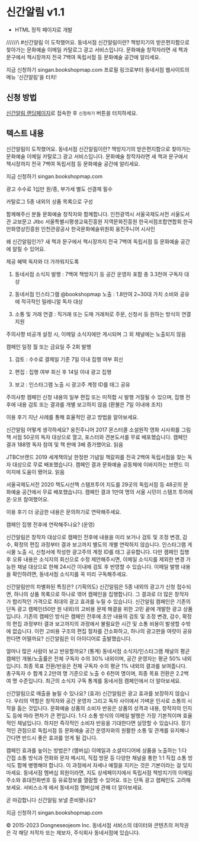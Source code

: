 # 신간알림 v1.1

- HTML 정적 페이지로 개발

//////\ #신간알림 이 도착했어요.
동네서점 신간알림이란?
책방지기의 받은편지함으로 찾아가는 문화예술 이메일 카탈로그 광고 서비스입니다. 문화예술 창작자라면 새 책과 문구에서 책시장까지 전국 7백여 독립서점 등 문화예술 공간에 알리세요.

지금 신청하기 singan.bookshopmap.com
프로필 링크로부터 동네서점 웹사이트의 메뉴 '신간알림'을 터치!

## 신청 방법

[신간알림 랜딩페이지](https://singan.bookshopmap.com)로 접속한 후 `신청하기` 버튼을 터치하세요.

## 텍스트 내용

신간알림이 도착했어요.
동네서점 신간알림이란?
책방지기의 받은편지함으로 찾아가는 문화예술 이메일 카탈로그 광고 서비스입니다. 문화예술 창작자라면 새 책과 문구에서 책시장까지 전국 7백여 독립서점 등 문화예술 공간에 알리세요.

지금 신청하기 singan.bookshopmap.com

광고 수수료
1십만 원/종, 부가세 별도 선결제 필수

카탈로그
5종 내외의 상품 목록으로 구성

함께해주신 분들
문화예술 창작자와 함께합니다.
인천광역시 서울국제도서전 서울도서관 교보문고 Jtbc 서울특별시평생교육진흥원 지역문화진흥원 한국서점조합연합회 한국만화영상진흥원 인천관광공사 한국문화예술위원회 웅진주니어 시사인

왜 신간알림인가?
새 책과 문구에서 책시장까지
전국 7백여 독립서점 등 문화예술 공간에 알릴 수 있어요.

제공 혜택
독자와 더 가까워지도록

1. 동네서점 소식지 발행
   : 7백여 책방지기 등 공간 운영자 포함 총 3.3천여 구독자 대상

2. 동네서점 인스타그램 @bookshopmap 노출
   : 1.8만여 2~30대 가치 소비와 공유에 적극적인 밀레니얼 독자 대상

3. 소통 및 거래 연결
   : 직거래 또는 도매 거래처로 주문, 신청서 등 원하는 방식의 연결 지원

주의사항
비공개 설정 시, 이메일 소식지에만 게시되며 그 외 채널에는 노출되지 않음

캠페인 일정
월 또는 금요일 주 2회 발행

1. 검토
   : 수수료 결제일 기준 7일 이내 집행 여부 회신

2. 편집
   : 집행 여부 회신 후 14일 이내 광고 집행

3. 보고
   : 인스타그램 노출 시 광고주 계정 ID를 태그 공유

주의사항
캠페인 신청 내용의 일부 편집 또는 미적합 시 발행 거절될 수 있으며, 집행 전후에 내용 검토 또는 결과를 개별 보고하지 않음 (환불은 7일 이내에 조치)

이용 후기
지난 사례를 통해 효율적인 광고 방법을 알아보세요.

신간알림 어떻게 생각하세요?
웅진주니어
2017 몬스터콜
소설원작 영화 시사회를 그림책 서점 50곳의 독자 대상으로 열고, 포스터와 견본도서를 무료 배포했습니다. 캠페인 결과 188명 독자 참여 및 책 판매 3배 증가했어요.
읽음

JTBC브랜드
2019 세계책의날
한정판 기념일 책갈피를 전국 2백여 독립서점을 찾는 독자 대상으로 무료 배포했습니다. 캠페인 결과 문화예술 공동체에 이바지하는 브랜드 이미지에 도움이 됐어요.
읽음

서울국제도서전
2020 책도시산책
스탬프투어 지도를 29곳의 독립서점 등 48곳의 문화예술 공간에서 무료 배포했습니다. 캠페인 결과 1만여 명의 서울 시민이 스탬프 투어에 온·오프 참여했어요.

이용 후기
더 궁금한 내용은 문의하기로 연락해주세요.

캠페인 집행 전후에 연락해주나요? (운영)

신간알림은 창작자 대상으로 캠페인 전후에 내용을 미리 보거나 검토 및 조정 변경, 감수, 확정의 편집 과정부터 결과 보고까지 별도의 개별 연락하지 않습니다. 인스타그램 게시물 노출 시, 신청서에 작성한 광고주의 계정 ID를 태그 공유합니다. 다만 캠페인 집행 후 오류 내용은 소식지의 회신으로 수정 제안해주시면, 이메일 소식지를 제외한 변경 가능한 채널 대상으로 한해 24시간 이내에 검토 후 반영할 수 있습니다. 이메일 발행 내용을 확인하려면, 동네서점 소식지를 꼭 미리 구독해주세요.

신간알림만의 차별화된 특징은? (기획의도)
신간알림은 5종 내외의 광고가 신청 접수되면, 하나의 상품 목록으로 하나로 엮어 캠페인을 집행합니다. 그 결과로 더 많은 창작자가 합리적인 가격으로 최대의 광고 효과를 누릴 수 있습니다. 신간알림 캠페인은 기존의 단독 광고 캠페인(50만 원 내외)의 고비용 문제 해결을 위한 고민 끝에 개발한 광고 상품입니다. 기존의 캠페인 방식은 캠페인 전후에 초안 내용의 검토 및 조정 변경, 감수, 확정의 편집 과정부터 결과 보고까지의 과정에서 불필요한 시간 및 소통 비용이 발생할 수밖에 없습니다. 이런 고비용 구조의 편집 절차를 간소화하고, 하나의 광고판을 여럿이 공유한다면 어떨까요? 신간알림은 이 아이디어로 출발했습니다.

얼마나 많은 사람이 보고 반응할까요? (통계)
동네서점 소식지/인스타그램 채널의 평균 캠페인 개봉/노출률은 전체 구독자 수의 30% 내외이며, 공간 운영자는 평균 50% 내외입니다. 최종 목표 전환/반응은 전체 구독자 수의 평균 1% 내외의 결과를 보여줍니다. 총구독자 수 합계 2.2만여 명 기준으로 노출 수 6천여 명이며, 최종 목표 전환은 2.2백여 명 수준입니다. 최근의 소식지 구독 통계를 동네서점 캠페인에서 더 알아보세요.

신간알림으로 매출을 늘릴 수 있나요? (효과)
신간알림은 광고 효과를 보장하지 않습니다. 우리의 역할은 창작자와 공간 운영자 그리고 독자 사이에서 가벼운 인사로 소통의 시작을 돕는 것입니다. 문화예술 상품의 소비자 반응은 상품의 성격과 내용, 창작자의 인지도 등에 따라 편차가 큰 편입니다. 1:다 소통 방식의 이메일 발행은 가장 기본적이며 효율적인 채널입니다. 하지만 즉각적인 소비자 반응을 기대한다면 실망할 수 있습니다. 장기적인 관점으로 독립서점 등 문화예술 공간 운영자와의 원활한 소통 및 관계를 유지해나간다면 반드시 좋은 효과를 얻게 될 겁니다.

캠페인 효과를 높이는 방법은? (멤버십)
이메일과 소셜미디어에 상품을 노출하는 1:다 간접 소통 방식과 전화와 문자 메시지, 직접 방문 등 다양한 채널을 통한 1:1 직접 소통 방식도 함께 병행해야 합니다. 이 과정에서 자세나 예절을 지키는 것은 기본이라는 걸 잊지 마세요. 동네서점 멤버십 회원이라면, 지도 상세페이지에서 독립서점 책방지기의 이메일주소와 휴대전화번호 등 유료정보를 열람할 수 있어요. 또는 단독 광고 캠페인도 고려해보세요. 서비스소개 에서 동네서점 멤버십에 관해 더 알아보세요.

곧 마감합니다
신간알림 보낼 준비됐나요?

지금 신청하기 singan.bookshopmap.com

© 2015-2023 Dongneseojeom Inc.
동네서점 서비스의 데이터와 콘텐츠의 저작권은 각 해당 저작자 또는 제보자, 주식회사 동네서점에 있습니다.
